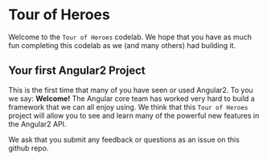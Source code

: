 # Tour of Heroes

Welcome to the `Tour of Heroes` codelab. We hope that you have as much fun completing this codelab as we (and many others) had building it. 

## Your first Angular2 Project

This is the first time that many of you have seen or used Angular2. To you we say: **Welcome!** The Angular core team has worked very hard to build a framework that we can all enjoy using. We think that this `Tour of Heroes` project will allow you to see and learn many of the powerful new features in the Angular2 API. 

We ask that you submit any feedback or questions as an issue on this github repo. 